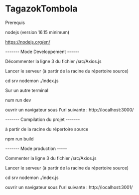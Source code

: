 # TagazokTombola
 

Prerequis 

nodejs (version 16.15 minimum)

https://nodejs.org/en/

------- Mode Developpement ------

Décommenter la ligne 3 du fichier /src/Axios.js

Lancer le serveur (à partir de la racine du répertoire source)

cd srv
nodemon ./index.js

Sur un autre terminal 

num run dev

ouvrir un navigateur sous l'url suivante : http://localhost:3000/

------- Compilation du projet -------

à partir de la racine du répertoire source

npm run build

------- Mode production -----

Commenter la ligne 3 du fichier /src/Axios.js

Lancer le serveur (à partir de la racine du répertoire source)

cd srv
nodemon ./index.js

ouvrir un navigateur sous l'url suivante : http://localhost:3001/